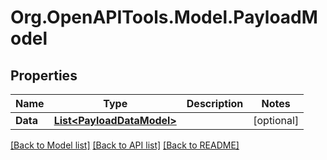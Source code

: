 # Org.OpenAPITools.Model.PayloadModel

## Properties

Name | Type | Description | Notes
------------ | ------------- | ------------- | -------------
**Data** | [**List&lt;PayloadDataModel&gt;**](PayloadDataModel.md) |  | [optional] 

[[Back to Model list]](../README.md#documentation-for-models) [[Back to API list]](../README.md#documentation-for-api-endpoints) [[Back to README]](../README.md)

